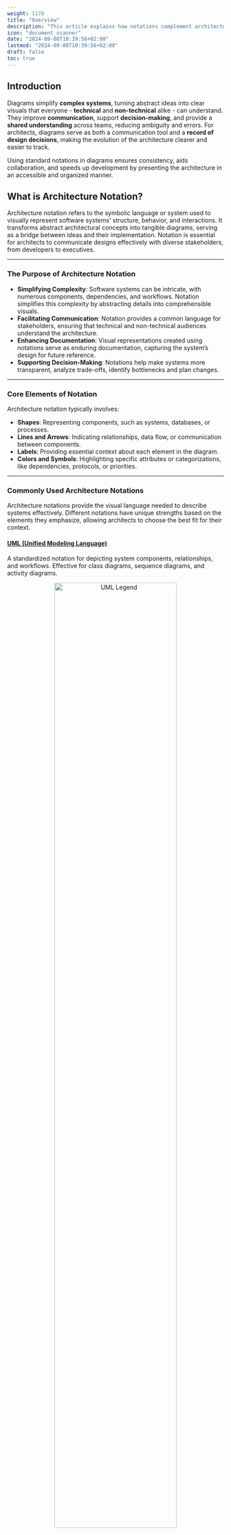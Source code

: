 ```yaml
---
weight: 1170
title: "Overview"
description: "This article explains how notations complement architectural frameworks and provide tool-choosing guidance."
icon: "document_scanner"
date: "2024-09-08T10:39:56+02:00"
lastmod: "2024-09-08T10:39:56+02:00"
draft: false
toc: true
---
```

## Introduction

Diagrams simplify **complex systems**, turning abstract ideas into clear visuals that everyone - **technical** and **non-technical** alike - can understand. They
improve **communication**, support **decision-making**, and provide a **shared understanding** across teams, reducing ambiguity and errors. For architects, diagrams serve as both a communication tool and a **record of design decisions**, making the evolution of the architecture clearer and easier to track.

Using standard notations in diagrams ensures consistency, aids collaboration, and speeds up development by presenting the architecture in an accessible and organized manner.

## What is Architecture Notation?

Architecture notation refers to the symbolic language or system used to visually represent software systems' structure, behavior, and interactions. It transforms abstract architectural concepts into tangible diagrams, serving as a bridge between ideas and their implementation. Notation is essential for architects to communicate designs effectively with diverse stakeholders, from developers to executives.

---

### The Purpose of Architecture Notation

* **Simplifying Complexity**: Software systems can be intricate, with numerous components, dependencies, and workflows. Notation simplifies this complexity by abstracting details into comprehensible visuals.
* **Facilitating Communication**: Notation provides a common language for stakeholders, ensuring that technical and non-technical audiences understand the architecture.
* **Enhancing Documentation**: Visual representations created using notations serve as enduring documentation, capturing the system’s design for future reference.
* **Supporting Decision-Making**: Notations help make systems more transparent, analyze trade-offs, identify bottlenecks and plan changes.

---

### Core Elements of Notation

Architecture notation typically involves:

* **Shapes**: Representing components, such as systems, databases, or processes.
* **Lines and Arrows**: Indicating relationships, data flow, or communication between components.
* **Labels**: Providing essential context about each element in the diagram.
* **Colors and Symbols**: Highlighting specific attributes or categorizations, like dependencies, protocols, or priorities.

---

### Commonly Used Architecture Notations

Architecture notations provide the visual language needed to describe systems effectively. Different notations have unique strengths based on the elements they emphasize, allowing architects to choose the best fit for their context.

#### [UML (Unified Modeling Language)](https://www.conceptdraw.com/How-To-Guide/uml-diagrams)

A standardized notation for depicting system components, relationships, and workflows. Effective for class diagrams, sequence diagrams, and activity diagrams.

<center>
  <img src="../../../../../images/competencies/modeling/notations/uml.legend.png" alt="UML Legend" width="75%" height="75%"/>
  <br>
  <a href="https://www.conceptdraw.com/examples/component-diagram">
    <small>Source: https://www.conceptdraw.com/</small>
  </a>
</center>

#### [C4 Notation](https://c4model.com/diagrams/notation)

Built into the C4 model, it simplifies diagramming with four layers of abstraction and focuses on clear labeling and relationships over complex symbols.

<center>
  <img src="../../../../../images/competencies/modeling/notations/c4.legend.png" alt="C4 Legend" width="75%" height="75%"/>
  <br>
  <a href="https://c4model.com/diagrams/notation">
    <small>Source: https://c4model.com/</small>
  </a>
</center>

#### [Archimate](https://pubs.opengroup.org/architecture/archimate3-doc/)

A visual modeling language explicitly designed for enterprise architecture, often used with TOGAF.

<center>
  <img src="../../../../../images/competencies/modeling/notations/archimate.legend.png" alt="Archimate Legend" width="75%" height="75%"/>
  <br>
  <a href="https://www.archimatetool.com/resources/">
    <small>Source: https://www.archimatetool.com/</small>
  </a>
</center>

---

### Characteristics of Effective Notation

For a notation system to be effective, it must exhibit the following characteristics:

* **Clarity**: Visual representations should prioritize readability. Avoid overly complex symbols or layouts that might confuse the audience.
* **Consistency**: Use the same symbols and styles across diagrams to maintain coherence and reduce cognitive load.
* **Context Appropriateness**: Select a notation that aligns with the audience’s familiarity and the complexity of the system being represented. For example:
  * Use UML for detailed technical design discussions.
  * Opt for C4 when presenting software architecture to a mixed audience.
* **Flexibility**: Allow for the customization of symbols or styles to accommodate unique project needs while staying within the boundaries of the chosen notation.

---

### Challenges and Considerations

* **Overloading Diagrams**: Including excessive detail can make diagrams cluttered and hard to understand. Focus on the level of abstraction relevant to the audience.
* **Inconsistent Symbols**: Misuse of symbols or lack of a legend can lead to misinterpretation of diagrams.
* **Assumed Knowledge**: Using vendor-specific icons (e.g., AWS or Azure symbols) without explanation can alienate those unfamiliar with the technology stack.
* **Neglecting Updates**: Failing to update diagrams as the system evolves can render documentation obsolete and misleading.

---

## Choosing Diagramming Tools

### Key Features

Choosing the right **diagramming tool** is essential for creating **practical**, maintainable diagrams. The following features should be considered when selecting a tool:

* **Flexibility** and support for **Multiple Diagram Types**: The tool should offer the flexibility to create various diagrams, such as **UML**, **C4**, flowcharts, or data flow diagrams, based on the project needs.
* **Accessibility Options**: The tool must provide **color contrast adjustments**, **pattern options**, and checks for **visual accessibility** to ensure that the diagrams can be interpreted differently without relying on color.
* **Templates** and **Consistency**: Built-in templates and standardized styles help ensure the diagrams maintain a consistent look across various abstraction levels.
* **Layers Support**: Quickly enabling and disabling the visibility of some aspects in groups provides an easy way to manage additional information and avoid the overhead of maintaining multiple versions of diagrams with multiple levels of detail.
* **Collaboration Features**: **Real-time collaboration** and **version control** capabilities allow multiple stakeholders to simultaneously contribute to and review diagrams, ensuring everyone stays aligned.
* **Integration with Other Tools**: The tool should integrate with other platforms, such as version control systems and documentation tools, for easy updates and collaboration.
* **Exporting and Sharing**: The ability to **export diagrams** in multiple formats (e.g., PNG, SVG, PDF) is critical for sharing across different mediums, from reports to presentations.
* **Ease of Use**: The interface should be intuitive and user-friendly, allowing architects to create, update, and maintain diagrams efficiently.

Selecting a tool that offers these features ensures that diagrams are practical and easy to manage throughout a project’s lifecycle.

### Generic vs Specific Tools

When selecting **architecture diagramming tools**, we can classify them into two categories: **architecture-specific tools** and **general-purpose tools**. Each category offers distinct benefits that cater to different needs.

#### Architecture-specific Tools

These tools are tailored for creating, analyzing, and documenting **software architectures**. They typically support structured notations such as **UML** and **ArchiMate**, which enforce **architectural standards** and offer **advanced analysis** features. Architecture-specific tools provide **consistency**, implement standards, and facilitate **in-depth modeling** of complex systems. For example:

* **[Archimate (Open Group)](https://www.archimatetool.com/)** – Archimate is a  modeling tool built around the **ArchiMate standard**, enabling architects to
  represent layered architecture with structured views. It supports detailed templates and integrates with enterprise tools for **advanced analysis**.
* **[PlantUML](https://plantuml.com/)** – A **text-based UML** diagram generator, PlantUML creates diagrams from plain text descriptions. It’s beneficial for integrating architecture designs with **version control systems** like Git, offering flexibility and quick updates.
* **[Sparx Systems Enterprise Architect](https://sparxsystems.com/products/ea/)** - This tool supports multiple diagramming types, including **UML**, **BPMN**, and **ArchiMate**. It’s ideal for modeling large and complex architectures and integrates well with development environments, making it suitable for **enterprise-scale projects**.

#### General-purpose Tools

These tools are versatile and can be used for various diagramming needs. While they don’t offer the deep **architectural analysis** of specialized tools,
**general-purpose tools** are **easy to use**, provide flexibility in diagram types, and facilitate **collaboration** across teams. For example:

* **[draw.io](https://app.diagrams.net/)** – is a popular, free, and open-source diagramming tool used for creating a wide range of visual diagrams, including flowcharts, network diagrams, software architecture diagrams, and organizational charts. It is widely recognized for its simplicity, flexibility, and robust features that cater to individuals, teams, and organizations.
* **[Excalidraw](https://excalidraw.com/)** is an online, open-source tool for creating hand-drawn diagrams and illustrations. It is lightweight and intuitive and ideal for sketching quick visuals or collaborative brainstorming. Its focus on simplicity and flexibility makes it a favorite for teams and individuals alike.
* **[Miro](https://miro.com/)** – Miro provides an intuitive, collaborative **whiteboard** for creating architecture diagrams. It’s excellent for **brainstorming** and collaborative work, integrating seamlessly with platforms like **Jira** and **Confluence** for **team alignment**.
* **[Lucidchart](https://www.lucidchart.com/pages/)** – **Lucidchart** is known for its ease of use and robust **collaboration** features. It offers a variety of templates, including **UML**, and integrates well with **Google Workspace**, making it suitable for teams across different industries.
* **[Microsoft Visio](https://www.microsoft.com/en-us/microsoft-365/visio/flowchart-software)** – Visio has a broad template library, including **UML** and other **architecture notations**. Integrated with **Microsoft Office 365**, it’s highly accessible for teams working within the **Microsoft ecosystem**.

## Recommended Reading

#### Articles

* Brown, S. *["Choose Tooling"](https://c4model.com/tooling)*.
  List of tools suitable for diagrams.

#### Books

* Richards, M., & Ford, N. (2020). *[Fundamentals of Software Architecture: An Engineering Approach](https://www.oreilly.com/library/view/fundamentals-of-software/9781492043447/)* . O'Reilly Media.
  * **Chapter 21: Diagramming and Presenting Architecture**\
    General Guidance on the diagramming process and overview of existing diagramming
    tools and frameworks.
* Read, Jacqui. *[Communication Patterns: A Guide for Developers and Architects](https://communicationpatternsbook.com/)* . O'Reilly Media, 2024.
  * **Chapter 5: Notation**\
    Chapter 5 of *Communication Patterns* emphasizes the importance of selecting appropriate notation to create clear, practical diagrams tailored to the audience's needs. It highlights common pitfalls, such as overusing icons, breaking conventions, and failing to include legends, which can lead to confusion and miscommunication. The chapter advises balancing simplicity and detail, maintaining consistency, and layering information to make diagrams accessible and valuable for diverse stakeholders.
